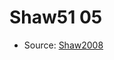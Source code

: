 <a name="material" />

# Shaw51 05
<script type="application/ld+json">
  {
    "@context": "https://schema.org/",
    "@type": "ChemicalSubstance",
    "http://purl.org/dc/terms/conformsTo":
      {
        "@type": "CreativeWork",
        "@id": "https://bioschemas.org/profiles/ChemicalSubstance/0.4-RELEASE/"
      },
    "@id": "https://egonw.github.io/nanowiki/nanowiki35.html#material",
    "name": "Shaw51 05",
    "sameAs": "http://127.0.0.1/mediawiki/index.php/Special:URIResolver/Shaw51_05"
  }
</script>


* Source: [Shaw2008](Shaw2008.md)
